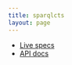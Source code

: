 ```yaml
---
title: sparqlcts
layout: page
---
```



- [Live specs](specs/citeverbs/CiteVerbs.html)
- [API docs](api)
